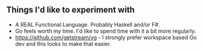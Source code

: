 ## Things I'd like to experiment with

- A REAL Functional Language. Probably Haskell and/or F#.
- Go feels worth my time. I'd like to spend time with it a bit more regularly.
- https://github.com/getstream/vg - I strongly prefer workspace based Go dev and this looks to make that easier.
